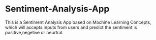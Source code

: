 # Sentiment-Analysis-App
This is a Sentiment Analysis App based on Machine Learning Concepts, which will accepts inputs from users and predict the sentiment is positive,negetive or neurtral.
